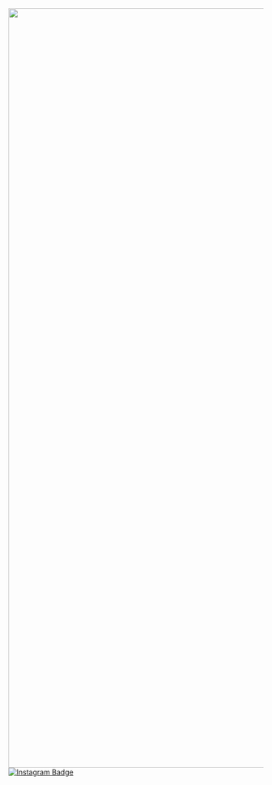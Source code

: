 <div id="header" align="center">
  <img src="http://libertyinfinity.com/wp-content/uploads//2021/09/anime-fight.gif" width="1500"/>
</div>
<div id="badges">
  <a href="https://www.instagram.com/lil.maxec/">
    <img src="https://img.shields.io/badge/Instagram-black?logo=instagram&logoColor=white&style=for-the-badge" alt="Instagram Badge"/>
  </a>
</div>
